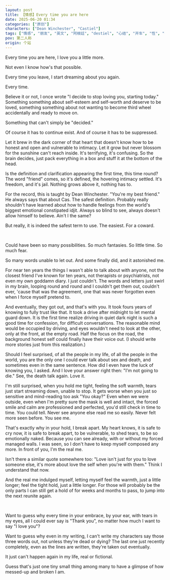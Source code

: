```yaml
---
layout: post
title: 【情感】Every time you are here
date: 2025-06-20 01:34
categories: ["原创"]
characters: ["Dean Winchester", "Castiel"]
tags: ["情感", "朋友", "英文", "阿根廷", "destiel", "心结", "开车", "性", "死亡", "Supernatural", "拥抱"]
pov: 第二人称
origin: 个站
---
```


Every time you are here, I love you a little more.

Not even I know how's that possible.

Every time you leave, I start dreaming about you again.

Every time.

Believe it or not, I once wrote "I decide to stop loving you, starting today." Something something about self-esteem and self-worth and deserve to be loved, something something about not wanting to become third wheel accidentally and ready to move on.

Something that can't simply be "decided."

Of course it has to continue exist. And of course it has to be suppressed.

Let it brew in the dark corner of that heart that doesn't know how to be honest and open and vulnerable to intimacy. Let it grow but never blossom for the sunshine can't reach inside. It's terrifying, it's confusing. So the brain decides, just pack everything in a box and stuff it at the bottom of the head.

Is the definition and clarification appearing the first time, this time round? The word "friend" comes, so it's defined, the hovering intimacy settled. It's freedom, and it's jail. Nothing grows above it, nothing has to.

For the record, this is taught by Dean Winchester. "You're my best friend." He always says that about Cas. The safest definition. Probably really shouldn't have learned about how to handle feelings from the world's biggest emotional constipated idjit. Always so blind to see, always doesn't allow himself to believe. Ain't I the same?

But really, it is indeed the safest term to use. The easiest. For a coward.

<br>

Could have been so many possibilities. So much fantasies. So little time. So much fear.

So many words unable to let out. And some finally did, and it astonished me.

For near ten years the things I wasn't able to talk about with anyone, not the closest friend I've known for ten years, not therapists or psychiatrists, not even my own goddamn diary. I just couldn't. The words and letters just swirl in my brain, looping round and round and I couldn't get them out, couldn't ever, 'cause that was the agreement, one that was never forgotten even when I force myself pretend to.

And eventually, they got out, and that's with you. It took fours years of knowing to fully trust like that. It took a drive after midnight to let mental guard down. It is the first time realize driving in quiet dark night is such a good time for confession, for difficult conversations. The reasonable mind would be occupied by driving, and eyes wouldn't need to look at the other, only at the front, at the empty road. Half the focus on the road, the background honest self could finally have their voice out. (I should write more stories just from this realization.)

Should I feel surprised, of all the people in my life, of all the people in the world, you are the only one I could ever talk about sex and death, and sometimes even in the same sentence. How did I even have the luck of knowing you, I asked. And I love your answer right then: "I'm not going to die." See, the death talk again. Love it.

I'm still surprised, when you hold me tight, feeling the soft warmth, tears just start streaming down, unable to stop. It gets worse when you just so sensitive and mind-reading too ask "You okay?" Even when we were outside, even when I'm pretty sure the mask is well and intact, the forced smile and calm are professioned and perfected, you'd still check in time to time. You could tell. Never see anyone else read me so easily. Never felt more seen before. You see me.

That's exactly why in your hold, I break apart. My heart knows, it is safe to cry now, it is safe to break apart, to be vulnerable, to shed tears, to be so emotionally naked. Because you can see already, with or without my forced managed walls. I was seen, so I don't have to keep myself composed any more. In front of you, I'm the real me.

Isn't there a similar quote somewhere too: "Love isn't just for you to love someone else, it's more about love the self when you're with them." Think I understand that now.

And the real me indulged myself, letting myself feel the warmth, just a little longer; feel the tight hold, just a little longer. For those will probably be the only parts I can still get a hold of for weeks and months to pass, to jump into the next reunite again.

<br>

Want to guess why every time in your embrace, by your ear, with tears in my eyes, all I could ever say is "Thank you", no matter how much I want to say "I love you"?

Want to guess why even in my writing, I can't write my characters say those three words out, not unless they're dead or dying? The last one just recently completely, even as the lines are written, they're taken out eventually.

It just can't happen again in my life, real or fictional.

Guess that's just one tiny small thing among many to have a glimpse of how messed-up and broken I am.
